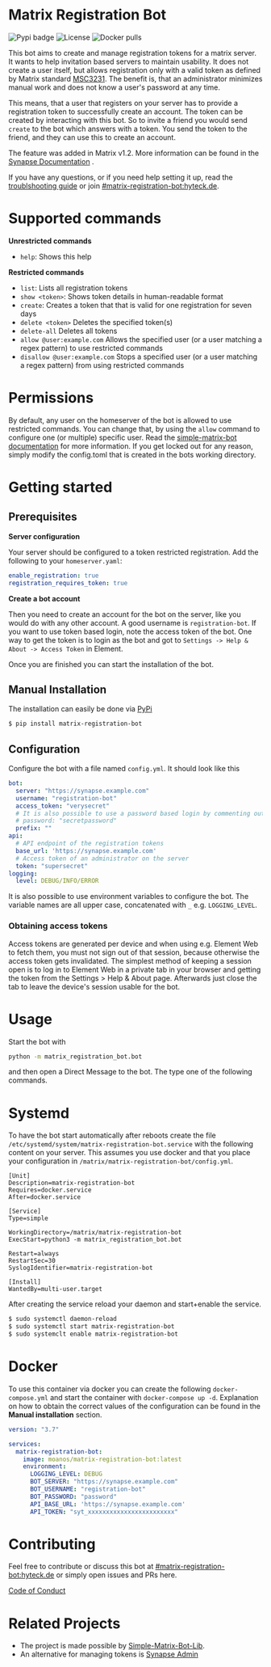 # Matrix Registration Bot

![Pypi badge](https://img.shields.io/pypi/v/matrix-registration-bot.svg)
![License](https://img.shields.io/pypi/l/matrix-registration-bot?color=%23008000)
![Docker pulls](https://img.shields.io/docker/pulls/moanos/matrix-registration-bot)

This bot aims to create and manage registration tokens for a matrix server. It wants to help invitation based servers to
maintain usability. It does not create a user itself, but allows registration only with a valid token as defined by
Matrix standard
[MSC3231](https://github.com/matrix-org/matrix-doc/blob/main/proposals/3231-token-authenticated-registration.md). The
benefit is, that an administrator minimizes manual work and does not know a user's password at any time.

This means, that a user that registers on your server has to provide a registration token to successfully create an
account. The token can be created by interacting with this bot. So to invite a friend you would send `create` to the bot
which answers with a token. You send the token to the friend, and they can use this to create an account.

The feature was added in Matrix v1.2. More information can be found in the
[Synapse Documentation](https://matrix-org.github.io/synapse/latest/usage/administration/admin_api/registration_tokens.html)
.

If you have any questions, or if you need help setting it up, read the [troublshooting guide](./docs/troubleshooting.md)
or join [#matrix-registration-bot:hyteck.de](https://matrix.to/#/#matrix-registration-bot:hyteck.de).

# Supported commands

**Unrestricted commands**

* `help`: Shows this help

**Restricted commands**

* `list`: Lists all registration tokens
* `show <token>`: Shows token details in human-readable format
* `create`: Creates a token that that is valid for one registration for seven days
* `delete <token>` Deletes the specified token(s)
* `delete-all` Deletes all tokens
* `allow @user:example.com` Allows the specified user (or a user matching a regex pattern) to use restricted commands
* `disallow @user:example.com` Stops a specified user (or a user matching a regex pattern) from using restricted
  commands

# Permissions

By default, any user on the homeserver of the bot is allowed to use restricted commands. You can change that, by using
the `allow` command to configure one (or multiple) specific user. Read
the [simple-matrix-bot documentation](https://simple-matrix-bot-lib.readthedocs.io/en/latest/manual.html#allowlist)
for more information. If you get locked out for any reason, simply modify the config.toml that is created in the bots
working directory.

# Getting started

## Prerequisites

**Server configuration**

Your server should be configured to a token restricted registration. Add the following to your `homeserver.yaml`:

```yaml
enable_registration: true
registration_requires_token: true
```

**Create a bot account**

Then you need to create an account for the bot on the server, like you would do with any other account. A good username
is `registration-bot`. If you want to use token based login, note the access token of the bot. One way to get the token
is to login as the bot and got to `Settings -> Help & About -> Access Token` in Element.

Once you are finished you can start the installation of the bot.

## Manual Installation

The installation can easily be done via [PyPi](https://pypi.org/project/matrix-registration-bot/)

```bash
$ pip install matrix-registration-bot
```

## Configuration

Configure the bot with a file named `config.yml`. It should look like this

```yaml
bot:
  server: "https://synapse.example.com"
  username: "registration-bot"
  access_token: "verysecret"
  # It is also possible to use a password based login by commenting out the access token line and adjusting the line below
  # password: "secretpassword"
  prefix: ""
api:
  # API endpoint of the registration tokens
  base_url: 'https://synapse.example.com'
  # Access token of an administrator on the server
  token: "supersecret"
logging:
  level: DEBUG/INFO/ERROR
```

It is also possible to use environment variables to configure the bot. The variable names are all upper case,
concatenated with `_` e.g. `LOGGING_LEVEL`.

### Obtaining access tokens

Access tokens are generated per device and when using e.g. Element Web to fetch them,
you must not sign out of that session, because otherwise the access token gets invalidated.
The simplest method of keeping a session open is to log in to Element Web in a private tab 
in your browser and getting the token from the Settings > Help & About page.
Afterwards just close the tab to leave the device's session usable for the bot.


# Usage

Start the bot with

```bash
python -m matrix_registration_bot.bot
```

and then open a Direct Message to the bot. The type one of the following commands.

# Systemd

To have the bot start automatically after reboots create the file `/etc/systemd/system/matrix-registration-bot.service`
with the following content on your server. This assumes you use docker and that you place your configuration in
`/matrix/matrix-registration-bot/config.yml`.

```
[Unit]
Description=matrix-registration-bot
Requires=docker.service
After=docker.service

[Service]
Type=simple

WorkingDirectory=/matrix/matrix-registration-bot
ExecStart=python3 -m matrix_registration_bot.bot

Restart=always
RestartSec=30
SyslogIdentifier=matrix-registration-bot

[Install]
WantedBy=multi-user.target
```

After creating the service reload your daemon and start+enable the service.

```bash
$ sudo systemctl daemon-reload
$ sudo systemctl start matrix-registration-bot
$ sudo systemclt enable matrix-registration-bot
```

# Docker

To use this container via docker you can create the following `docker-compose.yml` and start the container
with `docker-compose up -d`. Explanation on how to obtain the correct values of the configuration can be found in the 
**Manual installation** section.

``` yaml
version: "3.7"

services:
  matrix-registration-bot:
    image: moanos/matrix-registration-bot:latest
    environment:
      LOGGING_LEVEL: DEBUG
      BOT_SERVER: "https://synapse.example.com"
      BOT_USERNAME: "registration-bot"
      BOT_PASSWORD: "password"
      API_BASE_URL: 'https://synapse.example.com'
      API_TOKEN: "syt_xxxxxxxxxxxxxxxxxxxxxxxx"

```

# Contributing

Feel free to contribute or discuss this bot
at [#matrix-registration-bot:hyteck.de](https://matrix.to/#/#matrix-registration-bot:hyteck.de)
or simply open issues and PRs here.

[Code of Conduct](https://www.contributor-covenant.org/version/2/1/code_of_conduct/)

# Related Projects

* The project is made possible by [Simple-Matrix-Bot-Lib](https://simple-matrix-bot-lib.readthedocs.io).
* An alternative for managing tokens is [Synapse Admin](https://github.com/Awesome-Technologies/synapse-admin)


